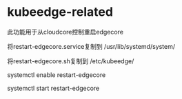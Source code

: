 # kubeedge-related

此功能用于从cloudcore控制重启edgecore

将restart-edgecore.service复制到
/usr/lib/systemd/system/

将restart-edgecore.sh复制到
/etc/kubeedge/

systemctl enable restart-edgecore

systemctl start restart-edgecore
